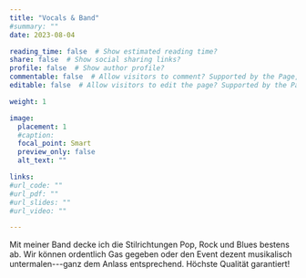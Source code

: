 ```yaml
---
title: "Vocals & Band"
#summary: ""
date: 2023-08-04

reading_time: false  # Show estimated reading time?
share: false  # Show social sharing links?
profile: false  # Show author profile?
commentable: false  # Allow visitors to comment? Supported by the Page, Post, and Docs content types.
editable: false  # Allow visitors to edit the page? Supported by the Page, Post, and Docs content types.

weight: 1

image:
  placement: 1
  #caption:
  focal_point: Smart
  preview_only: false
  alt_text: ""

links:
#url_code: ""
#url_pdf: ""
#url_slides: ""
#url_video: ""

---
```


Mit meiner Band decke ich die Stilrichtungen Pop, Rock und Blues bestens ab. Wir können ordentlich Gas gegeben oder den Event dezent musikalisch untermalen---ganz dem Anlass entsprechend. Höchste Qualität garantiert!
